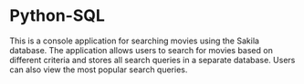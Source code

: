 # Python-SQL
This is a console application for searching movies using the Sakila database. The application allows users to search for movies based on different criteria and stores all search queries in a separate database. Users can also view the most popular search queries.
